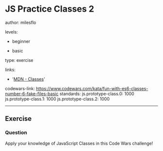# JS Practice Classes 2
author: milesflo

levels:

  - beginner

  - basic

type: exercise

links:

  - '[MDN - Classes](https://developer.mozilla.org/en-US/docs/Web/JavaScript/Reference/Classes)'

codewars-link: https://www.codewars.com/kata/fun-with-es6-classes-number-6-fake-files-basic
standards:
  js.prototype-class.0: 1000
  js.prototype-class.1: 1000
  js.prototype-class.2: 1000

---
## Exercise
### Question
Apply your knowledge of JavaScript Classes in this Code Wars challenge!
